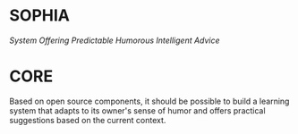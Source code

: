 # SOPHIA
*System Offering Predictable Humorous Intelligent Advice*

# CORE
Based on open source components, it should be possible to build a learning system that adapts to its owner's sense of humor and offers practical suggestions based on the current context.
